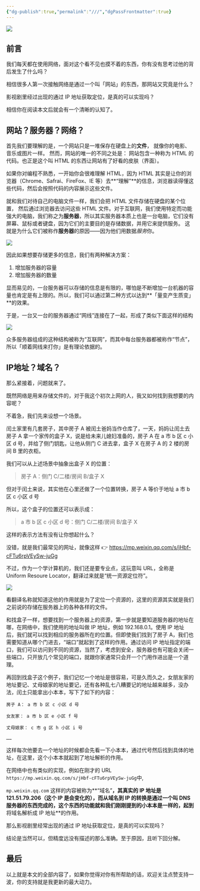 ```yaml
---
{"dg-publish":true,"permalink":"///","dgPassFrontmatter":true}
---
```


![](https://cdn.ytools.xyz/uPic/0081Kckwgy1gk07dsf8fdj30p00andln.jpg)

## 前言

我们每天都在使用网络，面对这个看不见也摸不着的东西，你有没有思考过他的背后发生了什么吗？

相信很多人第一次接触网络是通过一个叫「网站」的东西，那网站又究竟是什么？

影视剧里经过出现的通过 IP 地址获取定位，是真的可以实现吗？

相信你在阅读本文后就会有一个清晰的认知了。

## 网站？服务器？网络？

首先我们要理解的是，一个网站只是一堆保存在硬盘上的**文件**， 就像你的电影、 音乐或图片一样。 然而，网站的唯一的不同之处是： 网站包含一种称为 HTML 的代码。也正是这个叫 HTML 的东西让网站有了好看的皮肤（界面）。

如果你对编程不熟悉，一开始你会很难理解 HTML，因为 HTML 其实是让你的浏览器（Chrome、Safrai、FireFox、IE 等）去**“理解”**的信息，浏览器读得懂这些代码，然后会按照代码的内容展示这些文件。

就和我们对待自己的电脑文件一样，我们会把 HTML 文件存储在硬盘的某个位置， 然后通过浏览器去访问这些 HTML 文件。对于互联网，我们使用特定而功能强大的电脑，我们称之为**服务器**，所以其实服务器本质上也是一台电脑，它们没有屏幕、鼠标或者键盘，因为它们的主要目的是存储数据，并用它来提供服务。 这就是为什么它们被称作**服务器**的原因——因为他们用数据*服务*你。

![](https://cdn.ytools.xyz/uPic/007S8ZIlgy1gjx1g21fg0j30l40e2goh.jpg)

因此如果想要存储更多的信息，我们有两种解决方案：

1. 增加服务器的容量
2. 增加服务器的数量

显而易见的，一台服务器可以存储的信息是有限的，哪怕是不断增加一台机器的容量也肯定是有上限的。所以，我们可以通过第二种方式以达到**「量变产生质变」**的效果。

于是，一台又一台的服务器通过“网线”连接在了一起，形成了类似下面这样的结构

![](https://cdn.ytools.xyz/uPic/007S8ZIlgy1gjx1k05syuj31mf0twarm.jpg)

众多服务器组成的这种结构被称为“互联网”，而其中每台服务器都被称作“节点”，所以「顺着网线来打你」是有理论依据的。

## IP地址？域名？

那么紧接着，问题就来了。

既然网络是用来存储文件的，对于我这个初次上网的人，我又如何找到我想要的内容呢？

不着急，我们先来设想一个场景。

闰土家里有几套房子，其中房子 A 被闰土爸妈当作仓库了，一天，妈妈让闰土去房子 A 拿一个家传的盒子 X，说是给未来儿媳妇准备的，房子 A 在 a 市 b 区 c 小区 d 号，并给了侧门钥匙，让他从侧门 C 进去拿，盒子 X 在房子 A 的 2 楼的房间 B 里的衣柜。

我们可以从上述场景中抽象出盒子 X 的位置：

> 房子 A：侧门 C/二楼/房间 B/盒子 X

但对于闰土来说，其实他在心里还做了一个位置转换，房子 A 等价于地址 a 市 b 区 c 小区 d 号

所以，这个盒子的位置还可以表示成：

> a 市 b 区 c 小区 d 号：侧门 C/二楼/房间 B/盒子 X

这样的表示方法有没有让你想起什么？

没错，就是我们最常见的网址，就像这样 👉 https://mp.weixin.qq.com/s/jHbf-cFTu6rpVEySw-juGg

不过，作为一个学计算机的，我们还是要专业点，这玩意叫 URL，全称是 Uniform Resoure Locator，翻译过来就是“统一资源定位符”。

![](https://cdn.ytools.xyz/uPic/007S8ZIlgy1gjx1kimdhkj30e40e874y.jpg)

看翻译名称就知道这他的作用就是为了定位一个资源的，这里的资源其实就是我们之前说的存储在服务器上的各种各样的文件。

和找盒子一样，想要找到一个服务器上的资源，第一步就是要知道服务器的地址在哪，在网络中，我们使用的地址叫做 IP 地址，例如 192.168.0.1。使用 IP 地址后，我们就可以找到相应的服务器所在的位置。但即使我们找到了房子 A，我们也需要知道从哪个门进去，“端口”就起到了这样的作用。通过访问 IP 地址指定的端口，我们可以访问到不同的资源，当然了，考虑到安全，服务器也有可能会关闭一些端口，只开放几个常见的端口，就跟你家通常只会开一个门用作进出是一个道理。

再回到找盒子这个例子，我们记忆一个地址是很容易，可是久而久之，女朋友家的地址要记、丈母娘家的地址要记，还有各种乱七八糟要记的地址越来越多，没办法，闰土只能拿出小本本，写下了如下的内容：

```
房子 A： a 市 b 区 c 小区 d 号

女友家： a 市 b 区 e 小区 f 号

丈母娘家： c 市 g 区 h 小区 i 号

……
```

这样每次他要去一个地址的时候都会先看一下小本本，通过代号然后找到具体的地址，在这里，这个小本本就起到了地址解析的作用。

在网络中也有类似的实现，例如在刚才的 URL` https://mp.weixin.qq.com/s/jHbf-cFTu6rpVEySw-juGg`中,

`mp.weixin.qq.com` 这样的内容被称为**“域名”**，其真实的 IP 地址是 121.51.79.206（这个 IP 是会变化的），而从域名到 IP 的转换是通过一个叫 **DNS 服务器**的东西完成的，这个东西的功能就和我们刚刚提到的小本本是一样的，起到**将域名解析成 IP 地址**的作用。

那么影视剧里经常出现的通过 IP 地址获取定位，是真的可以实现吗？

结论是当然可以，但精度远没有描述的那么准确。至于原因，且听下回分解。

## 最后

以上就是本文的全部内容了，如果你觉得对你有所帮助的话，欢迎关注点赞支持一波，你的支持就是我更新的最大动力。
